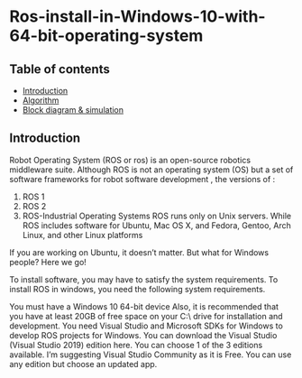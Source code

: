 # Ros-install-in-Windows-10-with-64-bit-operating-system
## Table of contents
* [Introduction](#Introduction)
* [Algorithm](#Algorithm)
* [Block diagram & simulation ](#Block-diagram-&-simulation)

## Introduction
Robot Operating System (ROS or ros) is an open-source robotics middleware suite. Although ROS is not an operating system (OS) but a set of software frameworks for robot software development , the versions of :
1.	ROS 1
2.	ROS 2
3.	ROS-Industrial
Operating Systems ROS runs only on Unix servers. While ROS includes software for Ubuntu, Mac OS X, and Fedora, Gentoo, Arch Linux, and other Linux platforms

If you are working on Ubuntu, it doesn’t matter. But what for Windows people? Here we go!

To install software, you may have to satisfy the system requirements. To install ROS in windows, you need the following system requirements.

You must have a Windows 10 64-bit device
Also, it is recommended that you have at least 20GB of free space on your C:\ drive for installation and development.
You need Visual Studio and Microsoft SDKs for Windows to develop ROS projects for Windows. You can download the Visual Studio (Visual Studio 2019) edition here. You can choose 1 of the 3 editions available. I’m suggesting Visual Studio Community as it is Free. You can use any edition but choose an updated app.
